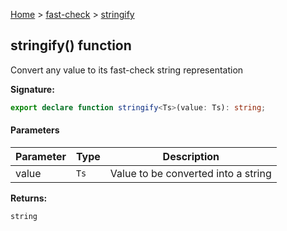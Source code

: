 [Home](/) &gt; [fast-check](../fast-check.md) &gt; [stringify](stringify_1.md)

## stringify() function

Convert any value to its fast-check string representation

<b>Signature:</b>

```typescript
export declare function stringify<Ts>(value: Ts): string;
```

#### Parameters

|  Parameter | Type | Description |
|  --- | --- | --- |
|  value | <code>Ts</code> | Value to be converted into a string |

<b>Returns:</b>

`string`

